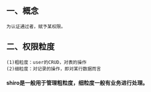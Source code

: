## 一、概念
	为认证通过者，赋予某权限。
## 二、权限粒度
	(1)粗粒度：user的CRUD，对表的操作
	(2)细粒度：对记录的操作，即对某行数据而言
#### shiro是一般用于管理粗粒度，细粒度一般有业务进行处理。
## 